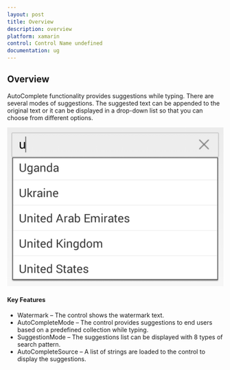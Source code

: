 ```yaml
---
layout: post
title: Overview
description: overview
platform: xamarin
control: Control Name undefined
documentation: ug
---
```


## Overview

AutoComplete functionality provides suggestions while typing. There are several modes of suggestions. The suggested text can be 
appended to the original text or it can be displayed in a drop-down list so that you can choose from different options.

![](Overview_images/Overview_img1.png)


#### Key Features

* Watermark – The control shows the watermark text.
* AutoCompleteMode – The control provides suggestions to end users based on a predefined collection while typing.
* SuggestionMode – The suggestions list can be displayed with 8 types of search pattern.
* AutoCompleteSource – A list of strings are loaded to the control to display the suggestions.

